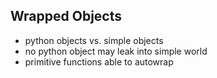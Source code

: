 ## Wrapped Objects

* python objects vs. simple objects
* no python object may leak into simple world
* primitive functions able to autowrap
